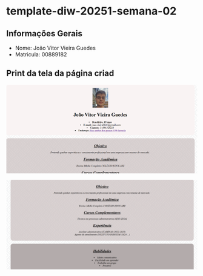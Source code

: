 # template-diw-20251-semana-02

## Informações Gerais
- Nome: João Vitor Vieira Guedes
- Matricula: 00889182

## Print da tela da página criad

![print 1](public/print1.png)

![print 2](public/print2.png)